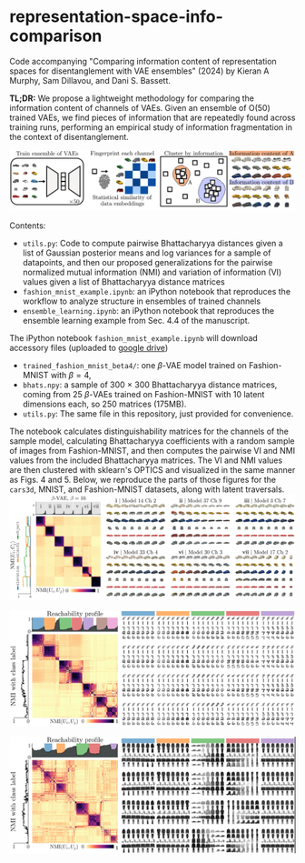 # representation-space-info-comparison
Code accompanying "Comparing information content of representation spaces for disentanglement with VAE ensembles" (2024)
by Kieran A Murphy, Sam Dillavou, and Dani S. Bassett.

**TL;DR:** We propose a lightweight methodology for comparing the information content of channels of VAEs.  Given an ensemble of O(50) trained VAEs, we find pieces of information that are repeatedly found across training runs, performing an empirical study of information fragmentation in the context of disentanglement.

![Figure from the manuscript that gives a high level overview of the proposed method.](/images/high_level.png)

Contents:
- `utils.py`: Code to compute pairwise Bhattacharyya distances given a list of Gaussian posterior means and log variances for a sample of datapoints, and then our proposed generalizations for the pairwise normalized mutual information (NMI) and variation of information (VI) values given a list of Bhattacharyya distance matrices
- `fashion_mnist_example.ipynb`: an iPython notebook that reproduces the workflow to analyze structure in ensembles of trained channels
- `ensemble_learning.ipynb`: an iPython notebook that reproduces the ensemble learning example from Sec. 4.4 of the manuscript.

The iPython notebook `fashion_mnist_example.ipynb` will download accessory files (uploaded to [google drive](https://drive.google.com/file/d/1LU5Lcf-wPR9UnOfWNVyXuZRxDQeOzXzX/view?usp=drive_link))
- `trained_fashion_mnist_beta4/`: one $\beta$-VAE model trained on Fashion-MNIST with $\beta=4$,
- `bhats.npy`: a sample of 300 $\times$ 300 Bhattacharyya distance matrices, coming from 25 $\beta$-VAEs trained on Fashion-MNIST with 10 latent dimensions each, so 250 matrices (175MB).
- `utils.py`: The same file in this repository, just provided for convenience.
  
The notebook calculates distinguishability matrices for the channels of the sample model, calculating Bhattacharyya coefficients with a random sample of images from Fashion-MNIST, and then computes the pairwise VI and NMI values from the included Bhattacharyya matrices.
The VI and NMI values are then clustered with sklearn's OPTICS and visualized in the same manner as Figs. 4 and 5.  Below, we reproduce the parts of those figures for the `cars3d`, MNIST, and Fashion-MNIST datasets, along with latent traversals.
![Figure from the manuscript showing structure found in an ensemble of beta VAEs trained on the cars3d dataset.  A block diagonal matrix of the similarities between channels indicates that there are channels repeatedly found throughout the ensemble. Latent traversals from each hot spot visualize the information content.](/images/cars3d.png)

![Figure from the manuscript showing structure found in an ensemble of beta VAEs trained on the MNIST dataset.  A block diagonal matrix of the similarities between channels indicates that there are channels repeatedly found throughout the ensemble. Latent traversals from each hot spot visualize the information content.](/images/mnist.png)

![Figure from the manuscript showing structure found in an ensemble of beta VAEs trained on the Fashion MNIST dataset.  A block diagonal matrix of the similarities between channels indicates that there are channels repeatedly found throughout the ensemble. Latent traversals from each hot spot visualize the information content.](/images/fashion_mnist.png)


